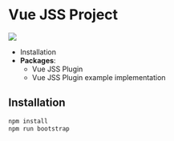 # Vue JSS Project
![](https://travis-ci.org/arktosk/vue-jss-plugin.svg?branch=master)

- Installation
- **Packages**:
  - Vue JSS Plugin
  - Vue JSS Plugin example implementation

## Installation

```sh
npm install
npm run bootstrap
```
